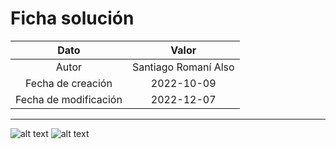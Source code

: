# Ficha solución

| Dato | Valor | 
| :-------------------: | :---------------------: |
| Autor | Santiago Romaní Also |
| Fecha de creación | 2022-10-09 |
| Fecha de modificación | 2022-12-07 |

---

![alt text](https://raw.githubusercontent.com/AleixMT/Problemas-Computadores/master/Soluciones/03/.fotos_enunciado_03/03-1.png)
![alt text](https://raw.githubusercontent.com/AleixMT/Problemas-Computadores/master/Soluciones/03/.fotos_enunciado_03/03-2.png)

